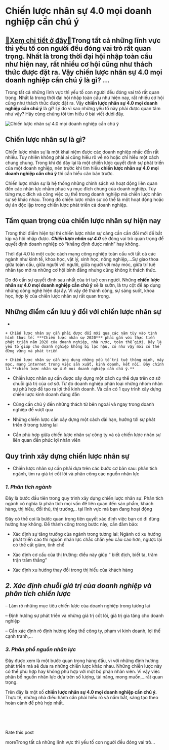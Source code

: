 Chiến lược nhân sự 4.0 mọi doanh nghiệp cần chú ý
=================================================

[:gift:Xem chi tiết ở đây:gift:](https://hddtvn.com/chien-luoc-nhan-su-4-0-moi-doanh-nghiep-can-chu-y-2/)Trong tất cả những lĩnh vực thì yếu tố con người đều đóng vai trò rất quan trọng. Nhất là trong thời đại hội nhập toàn cầu như hiện nay, rất nhiều cơ hội cũng như thách thức được đặt ra. Vậy chiến lược nhân sự 4.0 mọi doanh nghiệp cần chú ý là gì? …
---------------------------------------------------------------------------------------------------------------------------------------------------------------------------------------------------------------------------------------------------------

Trong tất cả những lĩnh vực thì yếu tố con người đều đóng vai trò rất quan trọng. Nhất là trong thời đại hội nhập toàn cầu như hiện nay, rất nhiều cơ hội cũng như thách thức được đặt ra. Vậy **chiến lược nhân sự 4.0 mọi doanh nghiệp cần chú ý** là gì? Lý do vì sao những yếu tố này phải được quan tâm như vậy? Hãy cùng chúng tôi tìm hiểu ở bài viết dưới đây.


![Chiến lược nhân sự 4.0 mọi doanh nghiệp cần chú ý](https://hddtvn.com/wp-content/uploads/2021/01/human-resource-management-recruitment_20693-173.jpg)


Chiến lược nhân sự là gì?
-------------------------


Chiến lược nhân sự là một khái niệm được các doanh nghiệp nhắc đến rất nhiều. Tuy nhiên không phải ai cũng hiểu rõ về nó hoặc chỉ hiểu một cách chung chung. Trong khi đó đây lại là một chiến lược quyết định sự phát triển của một doanh nghiệp, nên trước khi tìm hiểu **chiến lược nhân sự 4.0 mọi doanh nghiệp cần chú ý** thì cần hiểu căn bản trước.


Chiến lược nhân sự là hệ thống những chính sách và hoạt động liên quan đến các nhân lực nhằm phục vụ mục đích chung của doanh nghiệp. Tùy từng mục đích và công việc cụ thể trong doanh nghiệp mà chiến lược nhân sự sẽ khác nhau. Trong đó chiến lược nhân sự có thể là một hoạt động hoặc dự án độc lập trong chiến lược phát triển cả doanh nghiệp.


Tầm quan trọng của chiến lược nhân sự hiện nay
----------------------------------------------


Trong thời điểm hiện tại thì chiến lược nhân sự càng cần cần đổi mới để bắt kịp và hội nhập được. ***Chiến lược nhân sự 4.0*** sẽ đóng vai trò quan trọng để quyết định doanh nghiệp có “khẳng định được mình” hay không.


Thời đại 4.0 là một cuộc cách mạng công nghiệp toàn cầu với tất cả các ngành như kinh tế, khoa học, vật lý, sinh học, nông nghiệp,…Sự giao thoa giữa toàn cầu, giữa người với người, giữa người với máy móc, giữa trí tuệ nhân tạo mở ra những cơ hội bình đẳng nhưng cũng không ít thách thức.


Do đó cần sự quyết định sau nhất của trí tuệ con người. Những **chiến lược nhân sự 4.0 mọi doanh nghiệp cần chú ý** sẽ là sườn, là trụ cột để áp dụng những công nghệ hiện đại ấy. Vì vậy đẻ thành công, sự sáng suốt, khoa học, hợp lý của chiến lược nhân sự rất quan trọng.


Những điểm cần lưu ý đối với chiến lược nhân sự
-----------------------------------------------




* 

	
	+ Chiến lược nhân sự cần phải được đổi mới qua các năm tùy vào tình hình thực tế. ***Chiến lược nhân sự 2020*** phải gắn với thực tiễn phát triển năm 2020 của doanh nghiệp, nhà nước, toàn thế giới. Đây là yếu tố giúp cho doanh nghiệp không bị lạc hậu, có như vậy mới có thể đứng vững và phát triển
	
	+ Chiến lược nhân sự cần ứng dụng những yếu tố trí tuệ thông minh, máy mọc, mạng internet trong việc sản xuất, kinh doanh, kết nối. Đây chính là **chiến lược nhân sự 4.0 mọi doanh nghiệp cần chú ý.**






* Chiến lược nhân sự cần được xây dựng một cách cụ thể dựa trên cơ sở chuỗi giá trị của cơ sở. Từ đó doanh nghiệp phân loại những nhóm nhân sự phù hợp để tạo ra lợi thế kinh doanh. Và cần có 1 quy trình xây dựng chiến lược kinh doanh đúng đắn





* Cũng cần chú ý đến những thách từ bên ngoài và ngay trong doanh nghiệp để vượt qua





* Những chiến lược cần xây dựng một cách dài hạn, hướng tới sự phát triển ở trong tương lai





* Cần phù hợp giữa chiến lược nhân sự công ty và cả chiến lược nhân sự liên quan đến phúc lợi nhân viên



Quy trình xây dựng chiến lược nhân sự
-------------------------------------




* Chiến lược nhân sự cần phải dựa trên các bước cơ bản sau: phân tích ngành, tìm ra giá trị cốt lõi và phân công các nguồn nhân lực



### ***1. Phân tích ngành***


Đây là bước đầu tiên trong quy trình xây dựng chiến lược nhân sự. Phân tích ngành có nghĩa là phân tích mọi vấn đề liên quan đến sản phẩm, khách hàng, thị hiếu, đối thủ, thị trường,.. tại lĩnh vực mà bạn đang hoạt động


Đây có thể coi là bước quan trọng tiên quyết xác định việc bạn có đi đúng hướng hay không. Để thành công trong bước này, cần đảm bảo:




* Xác định sự tăng trưởng của ngành trong tương lai: Ngành có xu hướng phát triển cao thì nguồn nhân lực chắc chắn yêu cầu cao hơn, ngược lại có thể cắt giảm, tinh chế

* Xác định cơ cấu của thị trường: điều này giúp “ biết địch, biết ta, trăm trận trăm thắng”

* Xác định xu hướng thay đổi trong thị hiếu của khách hàng



***2. Xác định chuỗi giá trị của doanh nghiệp và phân tích chiến lược***
------------------------------------------------------------------------


– Làm rõ những mục tiêu chiến lược của doanh nghiệp trong tương lai


– Định hướng sự phát triển và những giá trị cốt lõi, giá trị gia tăng cho doanh nghiệp


– Cần xác định rõ định hướng tổng thể công ty, phạm vi kinh doanh, lợi thế cạnh tranh,…


### ***3. Phân phổ nguồn nhân lực***


Đây được xem là một bước quan trọng hàng đầu, vì với những định hướng phát triển mà sẽ đưa ra những chiến lược khác nhau. Những chiến lược này có thể phù hợp hay không phù hợp với một bộ phận nhân viên. Vì vậy việc phân bổ nguồn nhân lực dựa trên số lượng, tài năng, mong muốn,…rất quan trọng.


Trên đây là một số **chiến lược nhân sự 4.0 mọi doanh nghiệp cần chú ý.** Thực tế, những nhà điều hành cần phải hiểu rõ và nắm bắt, sáng tạo theo hoàn cảnh để phù hợp nhất.


 


 








































Rate this post


moreTrong tất cả những lĩnh vực thì yếu tố con người đều đóng vai trò…

